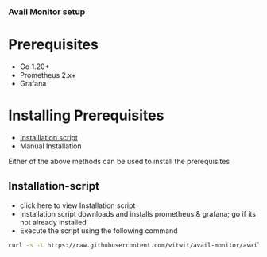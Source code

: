 ### Avail Monitor setup

# Prerequisites

- Go 1.20+
- Prometheus 2.x+
- Grafana

# Installing Prerequisites

- [Installlation script](#Installation-script)
- Manual Installation

Either of the above methods can be used to install the prerequisites

## Installation-script

- click here to view Installation script
- Installation script downloads and installs prometheus & grafana; go if its not already installed
- Execute the script using the following command

```bash
curl -s -L https://raw.githubusercontent.com/vitwit/avail-monitor/avail-develop/scripts/prerequisites.sh 
```




